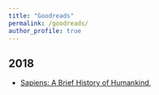 ```yaml
---
title: "Goodreads"
permalink: /goodreads/
author_profile: true
---
```




2018
-----
* [Sapiens: A Brief History of Humankind](https://www.goodreads.com/book/show/23692271-sapiens),

